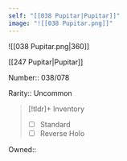 ```yaml
---
self: "[[038 Pupitar|Pupitar]]"
image: "![[038 Pupitar.png]]"
---
```


![[038 Pupitar.png|360]]

[[247 Pupitar|Pupitar]]

Number:: 038/078

Rarity:: Uncommon

> [!tldr]+ Inventory
> - [ ] Standard
> - [ ] Reverse Holo

Owned:: 

